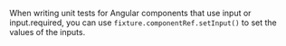 When writing unit tests for Angular components that use input or input.required, you can use `fixture.componentRef.setInput()` to set the values of the inputs.